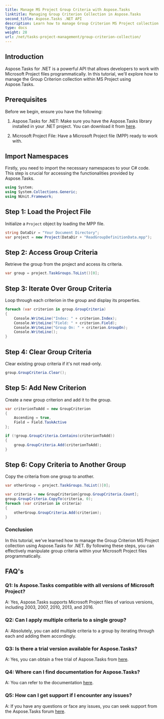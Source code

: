 ```yaml
---
title: Manage MS Project Group Criteria with Aspose.Tasks
linktitle: Managing Group Criterion Collection in Aspose.Tasks
second_title: Aspose.Tasks .NET API
description: Learn how to manage Group Criterion MS Project collection using Aspose.Tasks for .NET. Step-by-step guide for developers.
type: docs
weight: 28
url: /net/tasks-project-management/group-criterion-collection/
---
```

## Introduction
Aspose.Tasks for .NET is a powerful API that allows developers to work with Microsoft Project files programmatically. In this tutorial, we'll explore how to manage the Group Criterion collection within MS Project using Aspose.Tasks.

## Prerequisites

Before we begin, ensure you have the following:

1. Aspose.Tasks for .NET: Make sure you have the Aspose.Tasks library installed in your .NET project. You can download it from [here](https://releases.aspose.com/tasks/net/).

2. Microsoft Project File: Have a Microsoft Project file (MPP) ready to work with.

## Import Namespaces

Firstly, you need to import the necessary namespaces to your C# code. This step is crucial for accessing the functionalities provided by Aspose.Tasks.

```csharp
using System;
using System.Collections.Generic;
using NUnit.Framework;

```

## Step 1: Load the Project File

Initialize a `Project` object by loading the MPP file. 

```csharp
string DataDir = "Your Document Directory";
var project = new Project(DataDir + "ReadGroupDefinitionData.mpp");
```

## Step 2: Access Group Criteria

Retrieve the group from the project and access its criteria.

```csharp
var group = project.TaskGroups.ToList()[0];
```

## Step 3: Iterate Over Group Criteria

Loop through each criterion in the group and display its properties.

```csharp
foreach (var criterion in group.GroupCriteria)
{
    Console.WriteLine("Index: " + criterion.Index);
    Console.WriteLine("Field: " + criterion.Field);
    Console.WriteLine("Group On: " + criterion.GroupOn);
    Console.WriteLine();
}
```

## Step 4: Clear Group Criteria

Clear existing group criteria if it's not read-only.

```csharp
group.GroupCriteria.Clear();
```

## Step 5: Add New Criterion

Create a new group criterion and add it to the group.

```csharp
var criterionToAdd = new GroupCriterion
{
    Ascending = true,
    Field = Field.TaskActive
};

if (!group.GroupCriteria.Contains(criterionToAdd))
{
    group.GroupCriteria.Add(criterionToAdd);
}
```

## Step 6: Copy Criteria to Another Group

Copy the criteria from one group to another.

```csharp
var otherGroup = project.TaskGroups.ToList()[0];

var criteria = new GroupCriterion[group.GroupCriteria.Count];
group.GroupCriteria.CopyTo(criteria, 0);
foreach (var criterion in criteria)
{
    otherGroup.GroupCriteria.Add(criterion);
}
```

### Conclusion

In this tutorial, we've learned how to manage the Group Criterion MS Project collection using Aspose.Tasks for .NET. By following these steps, you can effectively manipulate group criteria within your Microsoft Project files programmatically.

## FAQ's

### Q1: Is Aspose.Tasks compatible with all versions of Microsoft Project?

A: Yes, Aspose.Tasks supports Microsoft Project files of various versions, including 2003, 2007, 2010, 2013, and 2016.

### Q2: Can I apply multiple criteria to a single group?

A: Absolutely, you can add multiple criteria to a group by iterating through each and adding them accordingly.

### Q3: Is there a trial version available for Aspose.Tasks?

A: Yes, you can obtain a free trial of Aspose.Tasks from [here](https://releases.aspose.com/).

### Q4: Where can I find documentation for Aspose.Tasks?

A: You can refer to the documentation [here](https://reference.aspose.com/tasks/net/).

### Q5: How can I get support if I encounter any issues?

A: If you have any questions or face any issues, you can seek support from the Aspose.Tasks forum [here](https://forum.aspose.com/c/tasks/15).
